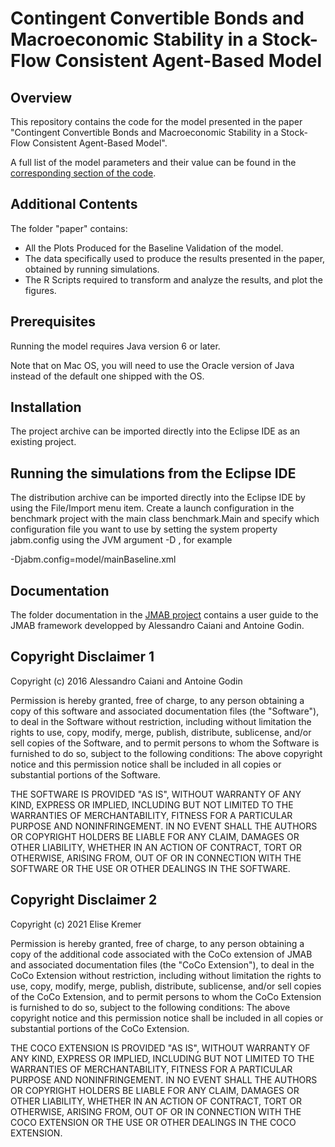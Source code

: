 # Contingent Convertible Bonds and Macroeconomic Stability in a Stock-Flow Consistent Agent-Based Model

## Overview

This repository contains the code for the model presented in the paper "Contingent Convertible Bonds and Macroeconomic Stability in a Stock-Flow Consistent Agent-Based Model".

A full list of the model parameters and their value can be found in the <a href="https://github.com/elskr/sfc-abm_cocos/blob/main/benchmark/Model/modelBenchmark_light.xml">corresponding section of the code</a>.

## Additional Contents

The folder "paper" contains:
- All the Plots Produced for the Baseline Validation of the model.
- The data specifically used to produce the results presented in the paper, obtained by running simulations.
- The R Scripts required to transform and analyze the results, and plot the figures.

## Prerequisites

Running the model requires Java version 6 or later.

Note that on Mac OS, you will need to use the Oracle version of Java instead of the default one shipped with the OS.

## Installation

The project archive can be imported directly into the Eclipse IDE as an existing project.

## Running the simulations from the Eclipse IDE

The distribution archive can be imported directly into the Eclipse IDE by using the File/Import menu item. Create a launch configuration in the benchmark project with the main class benchmark.Main and specify which configuration file you want to use by setting the system property jabm.config using the JVM argument -D , for example

-Djabm.config=model/mainBaseline.xml

## Documentation

The folder documentation in the <a href="https://github.com/S120/jmab">JMAB project</a> contains a user guide to the JMAB framework developped by Alessandro Caiani and Antoine Godin.

## Copyright Disclaimer 1

Copyright (c) 2016 Alessandro Caiani and Antoine Godin

Permission is hereby granted, free of charge, to any person obtaining a copy of this software and associated documentation files (the "Software"), to deal in the Software without restriction, including without limitation the rights to use, copy, modify, merge, publish, distribute, sublicense, and/or sell copies of the Software, and to permit persons to whom the Software is furnished to do so, subject to the following conditions:
The above copyright notice and this permission notice shall be included in all copies or substantial portions of the Software.

THE SOFTWARE IS PROVIDED "AS IS", WITHOUT WARRANTY OF ANY KIND, EXPRESS OR IMPLIED, INCLUDING BUT NOT LIMITED TO THE WARRANTIES OF MERCHANTABILITY, FITNESS FOR A PARTICULAR PURPOSE AND NONINFRINGEMENT. IN NO EVENT SHALL THE AUTHORS OR COPYRIGHT HOLDERS BE LIABLE FOR ANY CLAIM, DAMAGES OR OTHER LIABILITY, WHETHER IN AN ACTION OF CONTRACT, TORT OR OTHERWISE, ARISING FROM, OUT OF OR IN CONNECTION WITH THE SOFTWARE OR THE USE OR OTHER DEALINGS IN THE SOFTWARE.

## Copyright Disclaimer 2

Copyright (c) 2021 Elise Kremer

Permission is hereby granted, free of charge, to any person obtaining a copy of the additional code associated with the CoCo extension of JMAB and associated documentation files (the "CoCo Extension"), to deal in the CoCo Extension without restriction, including without limitation the rights to use, copy, modify, merge, publish, distribute, sublicense, and/or sell copies of the CoCo Extension, and to permit persons to whom the CoCo Extension is furnished to do so, subject to the following conditions:
The above copyright notice and this permission notice shall be included in all copies or substantial portions of the CoCo Extension.

THE COCO EXTENSION IS PROVIDED "AS IS", WITHOUT WARRANTY OF ANY KIND, EXPRESS OR IMPLIED, INCLUDING BUT NOT LIMITED TO THE WARRANTIES OF MERCHANTABILITY, FITNESS FOR A PARTICULAR PURPOSE AND NONINFRINGEMENT. IN NO EVENT SHALL THE AUTHORS OR COPYRIGHT HOLDERS BE LIABLE FOR ANY CLAIM, DAMAGES OR OTHER LIABILITY, WHETHER IN AN ACTION OF CONTRACT, TORT OR OTHERWISE, ARISING FROM, OUT OF OR IN CONNECTION WITH THE COCO EXTENSION OR THE USE OR OTHER DEALINGS IN THE COCO EXTENSION.
